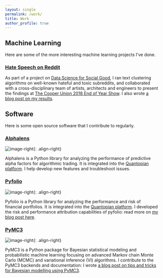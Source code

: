 ```yaml
---
layout: single
permalink: /work/
title: Work
author_profile: true
---
```


## Machine Learning

Here are some of the more interesting machine learning projects I've done.

### [Hate Speech on Reddit](https://eigenfoo.xyz/reddit-clusters/)

As part of a project on [Data Science for Social
Good](http://ee.cooper.edu/~keene/dssg.html), I ran text clustering algorithms
on well-known hateful and toxic subreddits, and collaborated with a
cross-disciplinary team of artists, architects and engineers to present the
findings at [The Cooper Union 2018 End of Year
Show](https://cooper.edu/events-and-exhibitions/exhibitions/2018-student-exhibition).
I also wrote [a blog post on my results](https://eigenfoo.xyz/reddit-clusters/).

## Software

Here is some open source software that I contribute to regularly.

### [Alphalens](https://github.com/quantopian/alphalens)

![image-right](https://camo.githubusercontent.com/a0787309a69fb15775704045bccead6b11b5f8df/68747470733a2f2f6d656469612e7175616e746f7069616e2e636f6d2f6c6f676f732f6f70656e5f736f757263652f616c7068616c656e732d6c6f676f2d30332e706e67){: .align-right}

Alphalens is a Python library for analyzing the performance of predictive alpha
factors for algorithmic trading. It is integrated into the [Quantopian
platform](http://quantopian.com/). I help develop new features and troubleshoot
issues.

### [Pyfolio](https://github.com/quantopian/pyfolio)

![image-right](https://camo.githubusercontent.com/3b820de5af1d3e62ecdd614349abd46f4d46d7d6/68747470733a2f2f6d656469612e7175616e746f7069616e2e636f6d2f6c6f676f732f6f70656e5f736f757263652f7079666f6c696f2d6c6f676f2d30332e706e67){: .align-right}

Pyfolio is a Python library for analyzing the performance and risk of financial
portfolios. It is integrated into the [Quantopian
platform](http://quantopian.com/). I developed the risk and performance
attribution capabilities of pyfolio: read more on [my blog post
here](https://eigenfoo.xyz/pyfolio/).

### [PyMC3](https://github.com/pymc-devs/pymc3)

![image-right](https://camo.githubusercontent.com/2af4bb9d3ff6744a6ad1aab0b2b916b5efee8b49/68747470733a2f2f63646e2e7261776769742e636f6d2f70796d632d646576732f70796d63332f6d61737465722f646f63732f6c6f676f732f7376672f50794d43335f62616e6e65722e737667){: .align-right}

PyMC3 is a Python package for Bayesian statistical modeling and probabilistic
machine learning focusing on advanced Markov chain Monte Carlo (MCMC) and
variational inference (VI) algorithms. I contribute to the PyMC3 backends and
documentation: I wrote [a blog post on tips and tricks for Bayesian modelling
using PyMC3](https://eigenfoo.xyz/bayesian-modelling-cookbook/).
